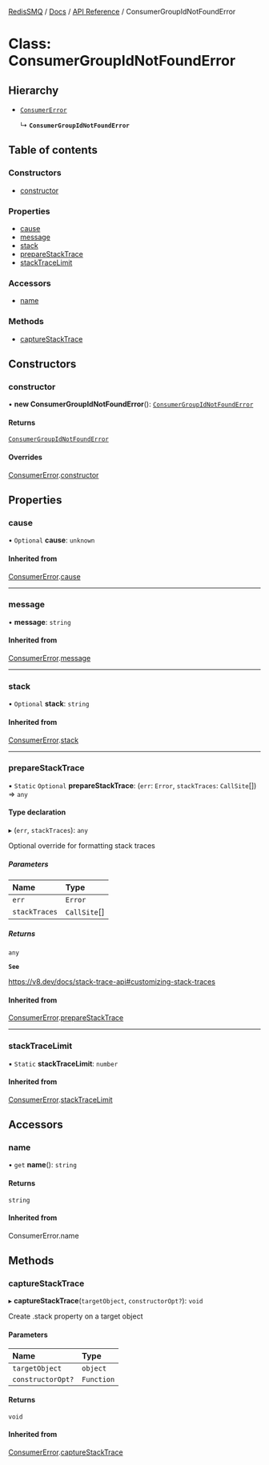 [RedisSMQ](../../../README.md) / [Docs](../../README.md) / [API Reference](../README.md) / ConsumerGroupIdNotFoundError

# Class: ConsumerGroupIdNotFoundError

## Hierarchy

- [`ConsumerError`](ConsumerError.md)

  ↳ **`ConsumerGroupIdNotFoundError`**

## Table of contents

### Constructors

- [constructor](ConsumerGroupIdNotFoundError.md#constructor)

### Properties

- [cause](ConsumerGroupIdNotFoundError.md#cause)
- [message](ConsumerGroupIdNotFoundError.md#message)
- [stack](ConsumerGroupIdNotFoundError.md#stack)
- [prepareStackTrace](ConsumerGroupIdNotFoundError.md#preparestacktrace)
- [stackTraceLimit](ConsumerGroupIdNotFoundError.md#stacktracelimit)

### Accessors

- [name](ConsumerGroupIdNotFoundError.md#name)

### Methods

- [captureStackTrace](ConsumerGroupIdNotFoundError.md#capturestacktrace)

## Constructors

### constructor

• **new ConsumerGroupIdNotFoundError**(): [`ConsumerGroupIdNotFoundError`](ConsumerGroupIdNotFoundError.md)

#### Returns

[`ConsumerGroupIdNotFoundError`](ConsumerGroupIdNotFoundError.md)

#### Overrides

[ConsumerError](ConsumerError.md).[constructor](ConsumerError.md#constructor)

## Properties

### cause

• `Optional` **cause**: `unknown`

#### Inherited from

[ConsumerError](ConsumerError.md).[cause](ConsumerError.md#cause)

___

### message

• **message**: `string`

#### Inherited from

[ConsumerError](ConsumerError.md).[message](ConsumerError.md#message)

___

### stack

• `Optional` **stack**: `string`

#### Inherited from

[ConsumerError](ConsumerError.md).[stack](ConsumerError.md#stack)

___

### prepareStackTrace

▪ `Static` `Optional` **prepareStackTrace**: (`err`: `Error`, `stackTraces`: `CallSite`[]) => `any`

#### Type declaration

▸ (`err`, `stackTraces`): `any`

Optional override for formatting stack traces

##### Parameters

| Name | Type |
| :------ | :------ |
| `err` | `Error` |
| `stackTraces` | `CallSite`[] |

##### Returns

`any`

**`See`**

https://v8.dev/docs/stack-trace-api#customizing-stack-traces

#### Inherited from

[ConsumerError](ConsumerError.md).[prepareStackTrace](ConsumerError.md#preparestacktrace)

___

### stackTraceLimit

▪ `Static` **stackTraceLimit**: `number`

#### Inherited from

[ConsumerError](ConsumerError.md).[stackTraceLimit](ConsumerError.md#stacktracelimit)

## Accessors

### name

• `get` **name**(): `string`

#### Returns

`string`

#### Inherited from

ConsumerError.name

## Methods

### captureStackTrace

▸ **captureStackTrace**(`targetObject`, `constructorOpt?`): `void`

Create .stack property on a target object

#### Parameters

| Name | Type |
| :------ | :------ |
| `targetObject` | `object` |
| `constructorOpt?` | `Function` |

#### Returns

`void`

#### Inherited from

[ConsumerError](ConsumerError.md).[captureStackTrace](ConsumerError.md#capturestacktrace)
